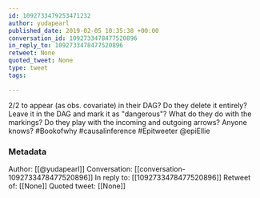 ```yaml
---
id: 1092733479253471232
author: yudapearl
published_date: 2019-02-05 10:35:38 +00:00
conversation_id: 1092733478477520896
in_reply_to: 1092733478477520896
retweet: None
quoted_tweet: None
type: tweet
tags:

---
```


2/2
to appear (as obs. covariate) in their DAG? Do they delete it entirely? Leave it in the DAG and mark it as "dangerous"? What do they do with the markings? Do they play with the incoming and outgoing arrows? Anyone knows? #Bookofwhy #causalinference #Epitweeter @epiEllie

### Metadata

Author: [[@yudapearl]]
Conversation: [[conversation-1092733478477520896]]
In reply to: [[1092733478477520896]]
Retweet of: [[None]]
Quoted tweet: [[None]]
